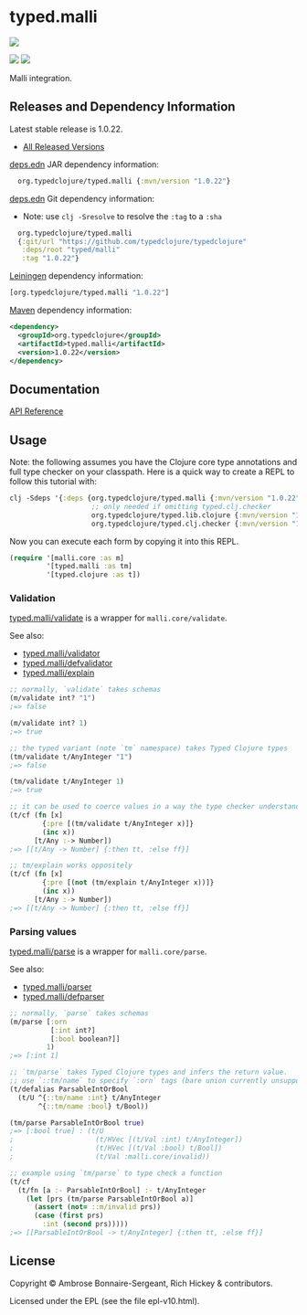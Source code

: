 <!-- DO NOT EDIT! Instead, edit `dev/resources/root-templates/typed/malli/README.md` and run `./script/regen-selmer.sh` -->
# typed.malli

<a href='https://typedclojure.org'><img src='../../doc/images/part-of-typed-clojure-project.png'></a>

<p>
  <a href='https://www.patreon.com/ambrosebs'><img src='../../doc/images/become_a_patron_button.png'></a>
  <a href='https://opencollective.com/typedclojure'><img src='../../doc/images/donate-to-our-collective.png'></a>
</p>

Malli integration.

## Releases and Dependency Information

Latest stable release is 1.0.22.

* [All Released Versions](https://clojars.org/org.typedclojure/typed.malli)

[deps.edn](https://clojure.org/reference/deps_and_cli) JAR dependency information:

```clj
  org.typedclojure/typed.malli {:mvn/version "1.0.22"}
```

[deps.edn](https://clojure.org/reference/deps_and_cli) Git dependency information:

- Note: use `clj -Sresolve` to resolve the `:tag` to a `:sha`

```clj
  org.typedclojure/typed.malli
  {:git/url "https://github.com/typedclojure/typedclojure"
   :deps/root "typed/malli"
   :tag "1.0.22"}
```

[Leiningen](https://github.com/technomancy/leiningen) dependency information:

```clojure
[org.typedclojure/typed.malli "1.0.22"]
```

[Maven](https://maven.apache.org/) dependency information:

```XML
<dependency>
  <groupId>org.typedclojure</groupId>
  <artifactId>typed.malli</artifactId>
  <version>1.0.22</version>
</dependency>
```

## Documentation

[API Reference](https://api.typedclojure.org/latest/typed.malli/index.html)

## Usage

Note: the following assumes you have the Clojure core type annotations and full type checker on your classpath.
Here is a quick way to create a REPL to follow this tutorial with:

```clojure
clj -Sdeps '{:deps {org.typedclojure/typed.malli {:mvn/version "1.0.22"}
                    ;; only needed if omitting typed.clj.checker
                    org.typedclojure/typed.lib.clojure {:mvn/version "1.0.22"}
                    org.typedclojure/typed.clj.checker {:mvn/version "1.0.22"}}}'
```

Now you can execute each form by copying it into this REPL.

```clojure
(require '[malli.core :as m]
         '[typed.malli :as tm]
         '[typed.clojure :as t])
```

### Validation 

[typed.malli/validate](https://api.typedclojure.org/latest/typed.malli/typed.malli.html#var-validate) is a wrapper for `malli.core/validate`.

See also:
- [typed.malli/validator](https://api.typedclojure.org/latest/typed.malli/typed.malli.html#var-validator)
- [typed.malli/defvalidator](https://api.typedclojure.org/latest/typed.malli/typed.malli.html#var-defvalidator)
- [typed.malli/explain](https://api.typedclojure.org/latest/typed.malli/typed.malli.html#var-explain)

```clojure
;; normally, `validate` takes schemas
(m/validate int? "1")
;=> false

(m/validate int? 1)
;=> true

;; the typed variant (note `tm` namespace) takes Typed Clojure types
(tm/validate t/AnyInteger "1")
;=> false

(tm/validate t/AnyInteger 1)
;=> true

;; it can be used to coerce values in a way the type checker understands
(t/cf (fn [x]
        {:pre [(tm/validate t/AnyInteger x)]}
        (inc x))
      [t/Any :-> Number])
;=> [[t/Any -> Number] {:then tt, :else ff}]

;; tm/explain works oppositely
(t/cf (fn [x]
        {:pre [(not (tm/explain t/AnyInteger x))]}
        (inc x))
      [t/Any :-> Number])
;=> [[t/Any -> Number] {:then tt, :else ff}]
```

### Parsing values

[typed.malli/parse](https://api.typedclojure.org/latest/typed.malli/typed.malli.html#var-parse) is a wrapper for `malli.core/parse`.

See also:
- [typed.malli/parser](https://api.typedclojure.org/latest/typed.malli/typed.malli.html#var-parser)
- [typed.malli/defparser](https://api.typedclojure.org/latest/typed.malli/typed.malli.html#var-defparser)

```clojure
;; normally, `parse` takes schemas
(m/parse [:orn
          [:int int?]
          [:bool boolean?]]
         1)
;=> [:int 1]

;; `tm/parse` takes Typed Clojure types and infers the return value.
;; use `::tm/name` to specify `:orn` tags (bare union currently unsupported).
(t/defalias ParsableIntOrBool
  (t/U ^{::tm/name :int} t/AnyInteger
       ^{::tm/name :bool} t/Bool))

(tm/parse ParsableIntOrBool true)
;=> [:bool true] : (t/U
;                    (t/HVec [(t/Val :int) t/AnyInteger])
;                    (t/HVec [(t/Val :bool) t/Bool])
;                    (t/Val :malli.core/invalid))

;; example using `tm/parse` to type check a function
(t/cf
  (t/fn [a :- ParsableIntOrBool] :- t/AnyInteger
    (let [prs (tm/parse ParsableIntOrBool a)]
      (assert (not= ::m/invalid prs))
      (case (first prs)
        :int (second prs)))))
;=> [[ParsableIntOrBool -> t/AnyInteger] {:then tt, :else ff}]
```

## License

Copyright © Ambrose Bonnaire-Sergeant, Rich Hickey & contributors.

Licensed under the EPL (see the file epl-v10.html).
